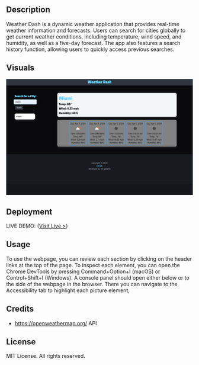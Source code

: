 
## Description

Weather Dash is a dynamic weather application that provides real-time weather information and forecasts. Users can search for cities globally to get current weather conditions, including temperature, wind speed, and humidity, as well as a five-day forecast. The app also features a search history function, allowing users to quickly access previous searches.

## Visuals

<img src="./Assets/weatherimg.png" >


## Deployment

LIVE DEMO: ([Visit Live >](https://vgalante2.github.io/Weather_App/))

## Usage

To use the webpage, you can review each section by clicking on the header links at the top of the page. To inspect each element, you can open the Chrome DevTools by pressing Command+Option+I (macOS) or Control+Shift+I (Windows). A console panel should open either below or to the side of the webpage in the browser. There you can navigate to the Accessibility tab to highlight each picture element,

## Credits

- https://openweathermap.org/ API

## License

MIT License. All rights reserved.

